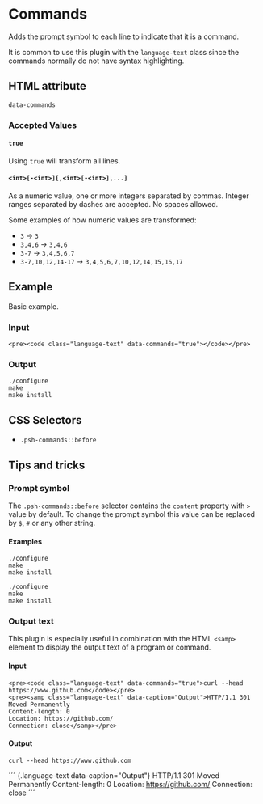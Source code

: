 # Commands

Adds the prompt symbol to each line to indicate that it is a command.

It is common to use this plugin with the `language-text` class since the commands normally do not have syntax highlighting.

## HTML attribute

`data-commands`

### Accepted Values

#### `true`

Using `true` will transform all lines.

#### `<int>[-<int>][,<int>[-<int>],...]`

As a numeric value, one or more integers separated by commas. Integer ranges separated by dashes are accepted. No spaces allowed.

Some examples of how numeric values are transformed:

* `3` -> `3`
* `3,4,6` -> `3,4,6`
* `3-7` -> `3,4,5,6,7`
* `3-7,10,12,14-17` -> `3,4,5,6,7,10,12,14,15,16,17`

## Example

Basic example.

### Input

``` {.language-html}
<pre><code class="language-text" data-commands="true"></code></pre>
```

### Output

``` {.language-text data-commands="true"}
./configure
make
make install
```

## CSS Selectors

* `.psh-commands::before`

## Tips and tricks

### Prompt symbol

The `.psh-commands::before` selector contains the `content` property with `>` value by default. To change the prompt symbol this value can be replaced by `$`, `#` or any other string.

#### Examples

<div class="command-demo-dollar">

``` {.language-text data-commands="true"}
./configure
make
make install
```

</div>

<div class="command-demo-full">

``` {.language-text data-commands="true"}
./configure
make
make install
```

</div>

### Output text

This plugin is especially useful in combination with the HTML `<samp>` element to display the output text of a program or command.

#### Input

``` {.language-html}
<pre><code class="language-text" data-commands="true">curl --head https://www.github.com</code></pre>
<pre><samp class="language-text" data-caption="Output">HTTP/1.1 301 Moved Permanently
Content-length: 0
Location: https://github.com/
Connection: close</samp></pre>
```

#### Output

``` {.language-text data-commands="true"}
curl --head https://www.github.com
```

´´´ {.language-text data-caption="Output"}
HTTP/1.1 301 Moved Permanently
Content-length: 0
Location: https://github.com/
Connection: close
´´´
